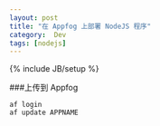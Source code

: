 ```yaml
---
layout: post
title: "在 Appfog 上部署 NodeJS 程序"
category:  Dev
tags: [nodejs]
---
```

{% include JB/setup %}

###上传到 Appfog

    af login
    af update APPNAME

###